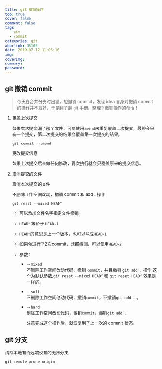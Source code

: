 ```yaml
---
title: git 撤销操作
top: true
cover: false
comment: false
tags:
  - git
  - commit
categories: git
abbrlink: 33105
date: 2019-07-12 11:05:16
img:
coverImg:
summary:
password:
---
```


## git 撤销 commit

> 今天在合并分支时出错，想撤销 commit，发现 idea 自身对撤销 commit 的操作并不友好，于是翻了翻 git 手册，整理下撤销操作的命令！

1. 覆盖上次提交 

   如果本次提交漏了那个文件，可以使用`amend`来重复覆盖上次提交，最终会只有一个提交，第二次提交的结果会覆盖第一次提交的结果。

   ```shell
   git commit --amend
   ```

   更改提交信息   

   如果上次提交后未做任何修改，再次执行就会只覆盖原来的提交信息。

2. 取消提交的文件

   取消本次提交的文件   

   不删除工作空间改动，撤销 commit 和 add . 操作

   ```shell
   git reset --mixed HEAD^
   ```

   - 可以添加文件名字指定文件撤销。

   - `HEAD^` 等价于 `HEAD~1`

   - `HEAD^`的意思是上一个版本，也可以写成`HEAD~1`

   - 如果你进行了2次commit，想都撤回，可以使用`HEAD~2`

   - 参数： 

     - `--mixed  `   
       不删除工作空间改动代码，撤销 `commit`，并且撤销 `git add .` 操作
       这个为默认参数,`git reset --mixed HEAD^` 和 `git reset HEAD^` 效果是一样的。

     - `--soft`   
       不删除工作空间改动代码，撤销`commit`，不撤销`git add .` 。

     - `--hard `   
       删除工作空间改动代码，撤销`commit`，撤销`git add .` 

       注意完成这个操作后，就恢复到了上一次的 commit 状态。

## git 分支

清除本地有而远端没有的无用分支

```shell
git remote prune origin
```